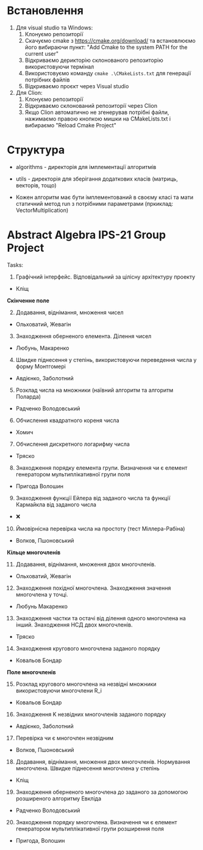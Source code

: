 # Встановлення
1. Для visual studio та Windows:
   1. Клонуємо репозиторії
   2. Скачуємо cmake з https://cmake.org/download/ та встановлюємо його вибираючи пункт: "Add Cmake to the system PATH for the current user" 
   3. Відкриваємо дерикторію склонованого репозиторію використовуючи термінал
   3. Використовуємо команду ```cmake .\CMakeLists.txt``` для генерації потрібних файлів
   4. Відкриваємо проєкт через Visual studio
2. Для Clion:
   1. Клонуємо репозиторії
   2. Відкриваємо склонований репозиторії через Clion
   3. Якщо Clion автоматично не згенерував потрібні файли, нажимаємо правою кнопкою мишки на CMakeLists.txt і вибираємо "Reload Cmake Project"

# Структура 
- algorithms - директорія для імплементації алгоритмів

- utils - директорія для зберігання додаткових класів (матриць, векторів, тощо)

- Кожен алгоритм має бути імплементований в своєму класі та мати статичний метод run з потрібними параметрами (пркиклад: VectorMultiplication)

# Abstract Algebra IPS-21 Group Project
Tasks:
1. Графічний інтерфейс. Відповідальний за цілісну архітектуру проекту
- Кліщ

**Скінченне поле**

2. Додавання, віднімання, множення чисел
- Ольховатий, Жевагін
3. Знаходження оберненого елемента. Ділення чисел
- Любунь, Макаренко 
4. Швидке піднесення у степінь, використовуючи переведення числа у форму Монтгомері
- Авдієнко, Заболотний 
5. Розклад числа на множники (наївний алгоритм та алгоритм Поларда) 
- Радченко Володовський 
6. Обчислення квадратного кореня числа 
- Хомич
7. Обчислення дискретного логарифму числа
- Тряско
8. Знаходження порядку елемента групи. Визначення чи є елемент генератором мультиплікативної групи поля
- Пригода Волошин 
9. Знаходження функції Ейлера від заданого числа  та функції Кармайкла від заданого числа 
- ❌
10. Ймовірнісна перевірка числа на простоту (тест Міллера-Рабіна) 
- Волков, Пшоновський 

**Кільце многочленів**

11. Додавання, віднімання, множення двох многочленів.
- Ольховатий, Жевагін
12. Знаходження похідної многочлена. Знаходження значення многочлена у точці.
- Любунь Макаренко 
13. Знаходження частки та остачі від ділення одного многочлена на інший. Знаходження НСД двох многочленів.
- Тряско
14. Знаходження кругового многочлена заданого порядку
- Ковальов Бондар 

**Поле многочленів**

15. Розклад кругового многочлена на незвідні множники використовуючи многочлени R_i
- Ковальов Бондар 
16. Знаходження K незвідних многочленів заданого порядку
- Авдієнко, Заболотний 
17. Перевірка чи є многочлен незвідним
- Волков, Пшоновський
18. Додавання, віднімання, множення двох многочленів. Нормування многочлена. Швидке піднесення многочлена у степінь
- Кліщ
19. Знаходження оберненого многочлена до заданого за допомогою розширеного алгоритму Евкліда
- Pадченко Володовський
20. Знаходження порядку многочлена. Визначення чи є елемент генератором мультиплікативної групи розширення поля
- Пригода,   Волошин
